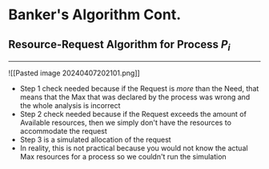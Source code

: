 # Banker's Algorithm Cont.
## Resource-Request Algorithm for Process $P_i$
---
![[Pasted image 20240407202101.png]]
- Step 1 check needed because if the Request is *more* than the Need, that means that the Max that was declared by the process was wrong and the whole analysis is incorrect
- Step 2 check needed because if the Request exceeds the amount of Available resources, then we simply don't have the resources to accommodate the request
- Step 3 is a simulated allocation of the request 
- In reality, this is not practical because you would not know the actual Max resources for a process so we couldn't run the simulation

